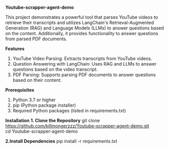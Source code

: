 **Youtube-scrapper-agent-demo**

This project demonstrates a powerful tool that parses YouTube videos to retrieve their transcripts and utilizes LangChain's Retrieval-Augmented Generation (RAG) and Language Models (LLMs) to answer questions based on the content. Additionally, it provides functionality to answer questions from parsed PDF documents.

**Features**
  1. YouTube Video Parsing: Extracts transcripts from YouTube videos.
  2. Question Answering with LangChain: Uses RAG and LLMs to answer questions based on the video transcript.
  3. PDF Parsing: Supports parsing PDF documents to answer questions based on their content.

**Prerequisites**
  1. Python 3.7 or higher
  2. pip (Python package installer)
  3. Required Python packages (listed in requirements.txt)

**Installation**
**1. Clone the Repository**
    git clone https://github.com/killmongerzzz/Youtube-scrapper-agent-demo.git  
    cd Youtube-scrapper-agent-demo

**2.Install Dependencies**
    pip install -r requirements.txt
